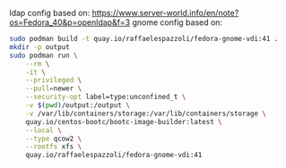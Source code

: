 
ldap config based on: https://www.server-world.info/en/note?os=Fedora_40&p=openldap&f=3
gnome config based on:

```sh
sudo podman build -t quay.io/raffaelespazzoli/fedora-gnome-vdi:41 .
mkdir -p output
sudo podman run \
    --rm \
    -it \
    --privileged \
    --pull=newer \
    --security-opt label=type:unconfined_t \
    -v $(pwd)/output:/output \
    -v /var/lib/containers/storage:/var/lib/containers/storage \
    quay.io/centos-bootc/bootc-image-builder:latest \
    --local \
    --type qcow2 \
    --rootfs xfs \
    quay.io/raffaelespazzoli/fedora-gnome-vdi:41
```    
